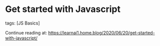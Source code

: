 # Get started with Javascript

tags: [JS Basics]

Continue reading at: https://learnai1.home.blog/2020/06/20/get-started-with-javascript/